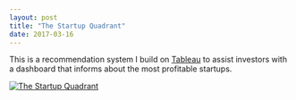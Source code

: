 ```yaml
---
layout: post
title: "The Startup Quadrant"
date: 2017-03-16
---
```


This is a recommendation system I build on [Tableau](https://public.tableau.com/views/VentureCapitalists-Start-upFundingAdvice/TheStartupQuadrant?:embed=y&:display_count=yes) to assist investors with a dashboard that informs about the most profitable startups.

<div class="Tableau_Embed">
<p>

<div class='tableauPlaceholder' id='viz1489740388934' style='position: relative'><noscript><a href='#'><img alt='The Startup Quadrant ' src='https:&#47;&#47;public.tableau.com&#47;static&#47;images&#47;Ve&#47;VentureCapitalists-Start-upFundingAdvice&#47;TheStartupQuadrant&#47;1_rss.png' style='border: none' /></a></noscript><object class='tableauViz'  style='display:none;'><param name='host_url' value='https%3A%2F%2Fpublic.tableau.com%2F' /> <param name='site_root' value='' /><param name='name' value='VentureCapitalists-Start-upFundingAdvice&#47;TheStartupQuadrant' /><param name='tabs' value='no' /><param name='toolbar' value='yes' /><param name='static_image' value='https:&#47;&#47;public.tableau.com&#47;static&#47;images&#47;Ve&#47;VentureCapitalists-Start-upFundingAdvice&#47;TheStartupQuadrant&#47;1.png' /> <param name='animate_transition' value='yes' /><param name='display_static_image' value='yes' /><param name='display_spinner' value='yes' /><param name='display_overlay' value='yes' /><param name='display_count' value='yes' /></object></div>                <script type='text/javascript'>                    var divElement = document.getElementById('viz1489740388934');                    var vizElement = divElement.getElementsByTagName('object')[0];                    vizElement.style.width='1004px';vizElement.style.height='869px';                    var scriptElement = document.createElement('script');                    scriptElement.src = 'https://public.tableau.com/javascripts/api/viz_v1.js';                    vizElement.parentNode.insertBefore(scriptElement, vizElement);                </script>

</p>
</div>
